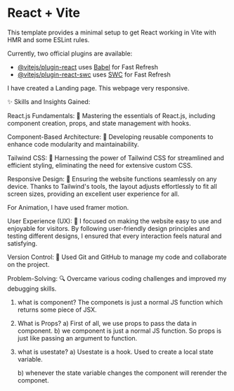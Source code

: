 # React + Vite

This template provides a minimal setup to get React working in Vite with HMR and some ESLint rules.

Currently, two official plugins are available:

- [@vitejs/plugin-react](https://github.com/vitejs/vite-plugin-react/blob/main/packages/plugin-react/README.md) uses [Babel](https://babeljs.io/) for Fast Refresh
- [@vitejs/plugin-react-swc](https://github.com/vitejs/vite-plugin-react-swc) uses [SWC](https://swc.rs/) for Fast Refresh

I have created a Landing page. This webpage very responsive.

✨ Skills and Insights Gained:

React.js Fundamentals: 🚀 Mastering the essentials of React.js, including component creation, props, and state management with hooks.

Component-Based Architecture: 🧱 Developing reusable components to enhance code modularity and maintainability.

Tailwind CSS: 🎨 Harnessing the power of Tailwind CSS for streamlined and efficient styling, eliminating the need for extensive custom CSS.

Responsive Design: 📱 Ensuring the website functions seamlessly on any device. Thanks to Tailwind's tools, the layout adjusts effortlessly to fit all screen sizes, providing an excellent user experience for all.

For Animation, I have used framer motion.

User Experience (UX): 🌟 I focused on making the website easy to use and enjoyable for visitors. By following user-friendly design principles and testing different designs, I ensured that every interaction feels natural and satisfying.

Version Control: 🔄 Used Git and GitHub to manage my code and collaborate on the project.

Problem-Solving: 🔍 Overcame various coding challenges and improved my debugging skills.

1. what is component?
   The componets is just a normal JS function which returns some piece of JSX.

2. What is Props?
   a) First of all, we use props to pass the data in component.
   b) we component is just a normal JS function. So props is just like passing an
   argument to function.

3. what is usestate?
   a) Usestate is a hook. Used to create a local state variable.

   b) whenever the state variable changes the component will rerender the componet.

